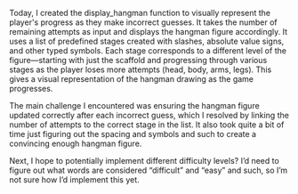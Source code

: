 Today, I created the display_hangman function to visually represent the player's progress as they make incorrect guesses. It takes the number of remaining attempts as input and displays the hangman figure accordingly. It uses a list of predefined stages created with slashes, absolute value signs, and other typed symbols. Each stage corresponds to a different level of the figure—starting with just the scaffold and progressing through various stages as the player loses more attempts (head, body, arms, legs). This gives a visual representation of the hangman drawing as the game progresses.

The main challenge I encountered was ensuring the hangman figure updated correctly after each incorrect guess, which I resolved by linking the number of attempts to the correct stage in the list. It also took quite a bit of time just figuring out the spacing and symbols and such to create a convincing enough hangman figure. 

Next, I hope to potentially implement different difficulty levels? I’d need to figure out what words are considered “difficult” and “easy” and such, so I’m not sure how I’d implement this yet. 
